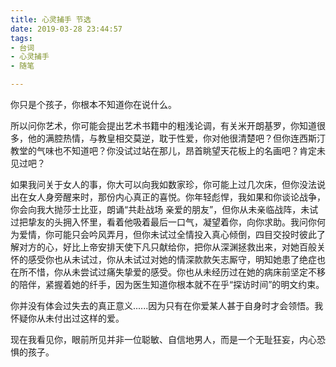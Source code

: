 ```yaml
---
title: 心灵捕手 节选
date: 2019-03-28 23:44:57
tags:
- 台词
- 心灵捕手 
- 随笔

---
```


你只是个孩子，你根本不知道你在说什么。

所以问你艺术，你可能会提出艺术书籍中的粗浅论调，有关米开朗基罗，你知道很多，他的满腔热情，与教皇相交莫逆，耽于性爱，你对他很清楚吧？但你连西斯汀教堂的气味也不知道吧？你没试过站在那儿，昂首眺望天花板上的名画吧？肯定未见过吧？

如果我问关于女人的事，你大可以向我如数家珍，你可能上过几次床，但你没法说出在女人身旁醒来时，那份内心真正的喜悦。你年轻彪悍，我如果和你谈论战争，你会向我大抛莎士比亚，朗诵“共赴战场 亲爱的朋友”，但你从未亲临战阵，未试过把挚友的头拥入怀里，看着他吸着最后一口气，凝望着你，向你求助。我问你何为爱情，你可能只会吟风弄月，但你未试过全情投入真心倾倒，四目交投时彼此了解对方的心，好比上帝安排天使下凡只献给你，把你从深渊拯救出来，对她百般关怀的感受你也从未试过，你从未试过对她的情深款款矢志厮守，明知她患了绝症也在所不惜，你从未尝试过痛失挚爱的感受。你也从未经历过在她的病床前坚定不移的陪伴，紧握着她的纤手，因为医生知道你根本就不在乎“探访时间”的明文约束。

你并没有体会过失去的真正意义......因为只有在你爱某人甚于自身时才会领悟。我怀疑你从未付出过这样的爱。

现在我看见你，眼前所见并非一位聪敏、自信地男人，而是一个无耻狂妄，内心恐惧的孩子。